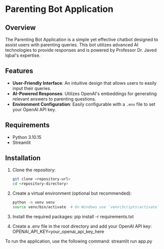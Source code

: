 # Parenting Bot Application

## Overview

The Parenting Bot Application is a simple yet effective chatbot designed to assist users with parenting queries. This bot utilizes advanced AI technologies to provide responses and is powered by Professor Dr. Javed Iqbal's expertise.

## Features

- **User-Friendly Interface**: An intuitive design that allows users to easily input their queries.
- **AI-Powered Responses**: Utilizes OpenAI's embeddings for generating relevant answers to parenting questions.
- **Environment Configuration**: Easily configurable with a `.env` file to set your OpenAI API key.

## Requirements

- Python 3.10.15
- Streamlit

## Installation

1. Clone the repository:

   ```bash
   git clone <repository-url>
   cd <repository-directory>

2. Create a virtual environment (optional but recommended):
   ```bash
   python -m venv venv
   source venv/bin/activate  # On Windows use `venv\Scripts\activate`


4. Install the required packages:
   pip install -r requirements.txt

5. Create a .env file in the root directory and add your OpenAI API key:
   OPENAI_API_KEY=your_openai_api_key_here


To run the application, use the following command:
streamlit run app.py



